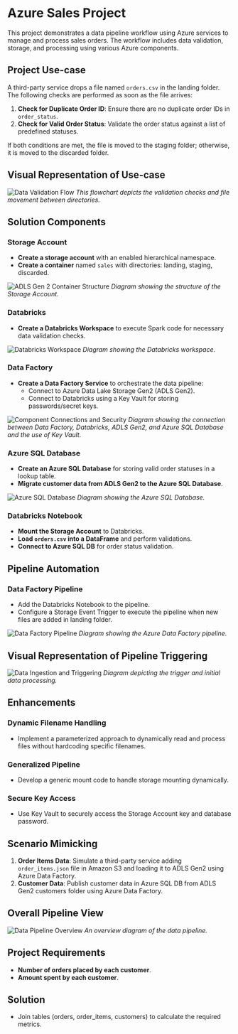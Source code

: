 # Azure Sales Project

This project demonstrates a data pipeline workflow using Azure services to manage and process sales orders. The workflow includes data validation, storage, and processing using various Azure components.

## Project Use-case

A third-party service drops a file named `orders.csv` in the landing folder. The following checks are performed as soon as the file arrives:

1. **Check for Duplicate Order ID**: Ensure there are no duplicate order IDs in `order_status`.
2. **Check for Valid Order Status**: Validate the order status against a list of predefined statuses.

If both conditions are met, the file is moved to the staging folder; otherwise, it is moved to the discarded folder.

## Visual Representation of Use-case

![Data Validation Flow](Images/Data%20Validation%20Flow.png)
_This flowchart depicts the validation checks and file movement between directories._

## Solution Components

### Storage Account

- **Create a storage account** with an enabled hierarchical namespace.
- **Create a container** named `sales` with directories: landing, staging, discarded.

![ADLS Gen 2 Container Structure](Images/ADLS%20Gen%202%20Container%20Structure.png)
_Diagram showing the structure of the Storage Account._

### Databricks

- **Create a Databricks Workspace** to execute Spark code for necessary data validation checks.

![Databricks Workspace](Images/Screenshot%202025-02-27%20134631.png)
_Diagram showing the Databricks workspace._

### Data Factory

- **Create a Data Factory Service** to orchestrate the data pipeline:
    - Connect to Azure Data Lake Storage Gen2 (ADLS Gen2).
    - Connect to Databricks using a Key Vault for storing passwords/secret keys.

![Component Connections and Security](Images/Screenshot%202025-02-27%20134554.png)
_Diagram showing the connection between Data Factory, Databricks, ADLS Gen2, and Azure SQL Database and the use of Key Vault._

### Azure SQL Database

- **Create an Azure SQL Database** for storing valid order statuses in a lookup table.
- **Migrate customer data from ADLS Gen2 to the Azure SQL Database**.

![Azure SQL Database](Images/Screenshot%202025-02-27%20134718.png)
_Diagram showing the Azure SQL Database._

### Databricks Notebook

- **Mount the Storage Account** to Databricks.
- **Load `orders.csv` into a DataFrame** and perform validations.
- **Connect to Azure SQL DB** for order status validation.

## Pipeline Automation

### Data Factory Pipeline

- Add the Databricks Notebook to the pipeline.
- Configure a Storage Event Trigger to execute the pipeline when new files are added in landing folder.

![Data Factory Pipeline](Images/Screenshot%202025-02-27%20134707.png)
_Diagram showing the Azure Data Factory pipeline._

## Visual Representation of Pipeline Triggering

![Data Ingestion and Triggering](Images/Data%20Ingestion%20and%20Triggering.png)
_Diagram depicting the trigger and initial data processing._

## Enhancements

### Dynamic Filename Handling

- Implement a parameterized approach to dynamically read and process files without hardcoding specific filenames.

### Generalized Pipeline

- Develop a generic mount code to handle storage mounting dynamically.

### Secure Key Access

- Use Key Vault to securely access the Storage Account key and database password.

## Scenario Mimicking

1. **Order Items Data**: Simulate a third-party service adding `order_items.json` file in Amazon S3 and loading it to ADLS Gen2 using Azure Data Factory.
2. **Customer Data**: Publish customer data in Azure SQL DB from ADLS Gen2 customers folder using Azure Data Factory.

## Overall Pipeline View

![Data Pipeline Overview](Images/Data%20Pipeline%20Overview.png)
_An overview diagram of the data pipeline._

## Project Requirements

- **Number of orders placed by each customer**.
- **Amount spent by each customer**.

## Solution

- Join tables (orders, order_items, customers) to calculate the required metrics.